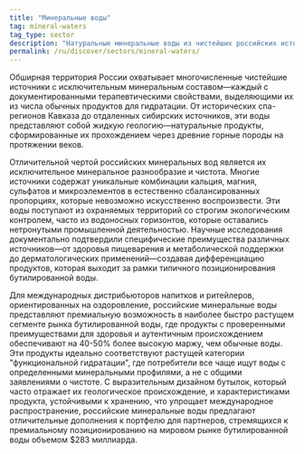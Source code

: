 ```yaml
---
title: "Минеральные воды"
tag: mineral-waters
tag_type: sector
description: "Натуральные минеральные воды из чистейших российских источников, предлагающие уникальные геологические составы и оздоровительные напитки."
permalink: /ru/discover/sectors/mineral-waters/
---
```


Обширная территория России охватывает многочисленные чистейшие источники с исключительным минеральным составом—каждый с документированными терапевтическими свойствами, выделяющими их из числа обычных продуктов для гидратации. От исторических спа-регионов Кавказа до отдаленных сибирских источников, эти воды представляют собой жидкую геологию—натуральные продукты, сформированные их прохождением через древние горные породы на протяжении веков.

Отличительной чертой российских минеральных вод является их исключительное минеральное разнообразие и чистота. Многие источники содержат уникальные комбинации кальция, магния, сульфатов и микроэлементов в естественно сбалансированных пропорциях, которые невозможно искусственно воспроизвести. Эти воды поступают из охраняемых территорий со строгим экологическим контролем, часто из водоносных горизонтов, которые оставались нетронутыми промышленной деятельностью. Научные исследования документально подтвердили специфические преимущества различных источников—от здоровья пищеварения и метаболической поддержки до дерматологических применений—создавая дифференциацию продуктов, которая выходит за рамки типичного позиционирования бутилированной воды.

Для международных дистрибьюторов напитков и ритейлеров, ориентированных на оздоровление, российские минеральные воды представляют премиальную возможность в наиболее быстро растущем сегменте рынка бутилированной воды, где продукты с проверенными преимуществами для здоровья и аутентичным происхождением обеспечивают на 40-50% более высокую маржу, чем обычные воды. Эти продукты идеально соответствуют растущей категории "функциональной гидратации", где потребители все чаще ищут воды с определенными минеральными профилями, а не с общими заявлениями о чистоте. С выразительным дизайном бутылок, который часто отражает их геологическое происхождение, и характеристиками продукта, устойчивыми к хранению, что упрощает международное распространение, российские минеральные воды предлагают отличительные дополнения к портфелю для партнеров, стремящихся к премиальному позиционированию на мировом рынке бутилированной воды объемом $283 миллиарда.